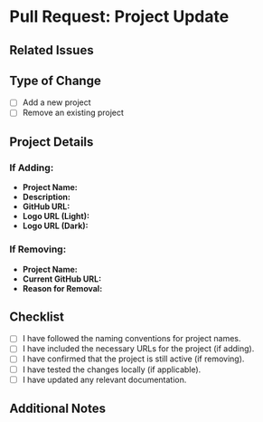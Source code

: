 # Pull Request: Project Update

## Related Issues
<!-- Please link to any related issues here. For example: Fixes #123  Closes #123-->

## Type of Change
- [ ] Add a new project
- [ ] Remove an existing project

## Project Details
### If Adding:
- **Project Name:** 
- **Description:** 
- **GitHub URL:** 
- **Logo URL (Light):** 
- **Logo URL (Dark):** 

### If Removing:
- **Project Name:** 
- **Current GitHub URL:** 
- **Reason for Removal:** 

## Checklist
- [ ] I have followed the naming conventions for project names.
- [ ] I have included the necessary URLs for the project (if adding).
- [ ] I have confirmed that the project is still active (if removing).
- [ ] I have tested the changes locally (if applicable).
- [ ] I have updated any relevant documentation.

## Additional Notes
<!-- Add any other relevant information here -->
